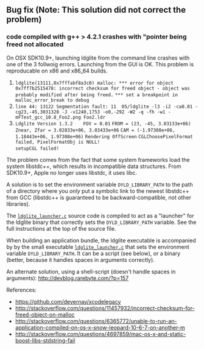 Bug fix (Note: This solution did not correct the problem)
-----------------------------------

### code compiled with g++ > 4.2.1 crashes with "pointer being freed not allocated

On OSX SDK10.9+, launching ldglite from the command line crashes with one of the 3 follwoig errors. Launching from the GUI is OK.
This problem is reproducable on x86 and x86_64 builds. 

1. `ldglite(13111,0x7fffabf8a3c0) malloc: *** error for object 0x7ff7b2515478: incorrect checksum for freed object - object was probably modified after being freed.`
   `*** set a breakpoint in malloc_error_break to debug`
2. `line 44: 13122 Segmentation fault: 11  05/ldglite -l3 -i2 -ca0.01 -cg23,-45,3031328 -J -v1240,1753 -o0,-292 -W2 -q -fh -w1 -mFTest_gcc_10.8_Foo2.png Foo2.ldr`
3. `Ldglite Version 1.3.2`      
   `FOV = 0.01`
   `FROM = (23, -45, 3.03133e+06)`
   `Znear, Zfar = 3.02833e+06, 3.03433e+06`
   `CAM = (-1.97308e+06, 1.18443e+06, 1.97308e+06)`
   `Rendering OffScreen`
   `CGLChoosePixelFormat failed, PixelFormatObj is NULL!`   
   `setupCGL failed!`

The problem comes from the fact that some system frameworks load the system libstdc++, which results in incompatible data structures. From SDK10.9+, Apple no longer uses libstdc, it uses libc.

A solution is to set the environment variable `DYLD_LIBRARY_PATH` to the path of a directory where you *only* put a symbolic link to the newest libstdc++ from GCC (libstdc++ is guaranteed to be backward-compatible, not other libraries).

The [`ldglite_launcher.c`](src/ldglite_launcher.c) source code is compiled to act as a "launcher" for the ldglite binary that correctly sets the `DYLD_LIBRARY_PATH` variable. See the full instructions at the top of the source file.

When building an application bundle, the ldglite executable is accompanied by by the small executable [`ldglite_launcher.c`](src/ldglite_launcher.c) that sets the environment variable `DYLD_LIBRARY_PATH`. It can be a script (see below), or a binary (better, because it handles spaces in arguments correctly).

An alternate solution, using a shell-script (doesn't handle spaces in arguments): http://devblog.rarebyte.com/?p=157

References:
- https://github.com/devernay/xcodelegacy
- http://stackoverflow.com/questions/11457932/incorrect-checksum-for-freed-object-on-malloc
- http://stackoverflow.com/questions/6365772/unable-to-run-an-application-compiled-on-os-x-snow-leopard-10-6-7-on-another-m
- http://stackoverflow.com/questions/4697859/mac-os-x-and-static-boost-libs-stdstring-fail
